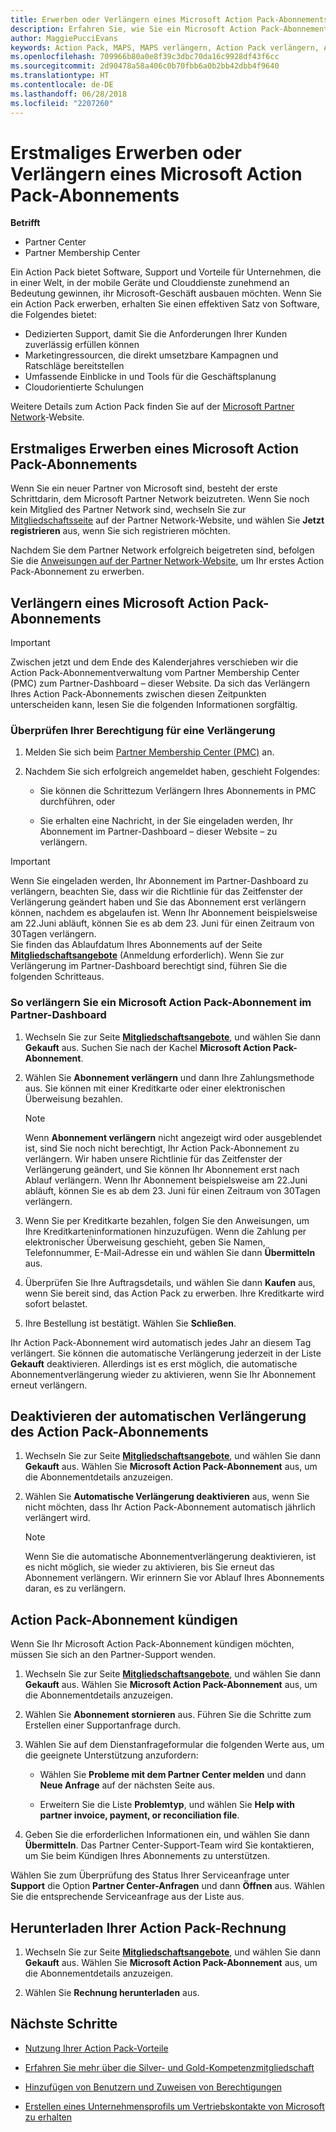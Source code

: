 ```yaml
---
title: Erwerben oder Verlängern eines Microsoft Action Pack-Abonnements | Partner Center
description: Erfahren Sie, wie Sie ein Microsoft Action Pack-Abonnement erhalten, ganz egal, ob Sie es erstmalig erwerben oder verlängern.
author: MaggiePucciEvans
keywords: Action Pack, MAPS, MAPS verlängern, Action Pack verlängern, Action pack erwerben
ms.openlocfilehash: 709966b80a0e8f39c3dbc70da16c9928df43f6cc
ms.sourcegitcommit: 2d90478a58a406c0b70fbb6a0b2bb42dbb4f9640
ms.translationtype: HT
ms.contentlocale: de-DE
ms.lasthandoff: 06/28/2018
ms.locfileid: "2207260"
---
```

# <a name="buy-for-the-first-time-or-renew-a-microsoft-action-pack-subscription"></a>Erstmaliges Erwerben oder Verlängern eines Microsoft Action Pack-Abonnements

**Betrifft**

-  Partner Center
-  Partner Membership Center

Ein Action Pack bietet Software, Support und Vorteile für Unternehmen, die in einer Welt, in der mobile Geräte und Clouddienste zunehmend an Bedeutung gewinnen, ihr Microsoft-Geschäft ausbauen möchten. Wenn Sie ein Action Pack erwerben, erhalten Sie einen effektiven Satz von Software, die Folgendes bietet: 

- Dedizierten Support, damit Sie die Anforderungen Ihrer Kunden zuverlässig erfüllen können 
- Marketingressourcen, die direkt umsetzbare Kampagnen und Ratschläge bereitstellen 
- Umfassende Einblicke in und Tools für die Geschäftsplanung 
- Cloudorientierte Schulungen 

Weitere Details zum Action Pack finden Sie auf der [Microsoft Partner Network](https://partner.microsoft.com/membership/internal-use-software#simple-tab-content-3)-Website.

## <a name="buy-microsoft-action-pack-for-the-first-time"></a>Erstmaliges Erwerben eines Microsoft Action Pack-Abonnements

Wenn Sie ein neuer Partner von Microsoft sind, besteht der erste Schrittdarin, dem Microsoft Partner Network beizutreten. Wenn Sie noch kein Mitglied des Partner Network sind, wechseln Sie zur [Mitgliedschaftsseite](https://partner.microsoft.com/membership) auf der Partner Network-Website, und wählen Sie **Jetzt registrieren** aus, wenn Sie sich registrieren möchten. 

Nachdem Sie dem Partner Network erfolgreich beigetreten sind, befolgen Sie die [Anweisungen auf der Partner Network-Website](https://partner.microsoft.com/membership/action-pack), um Ihr erstes Action Pack-Abonnement zu erwerben. 

## <a name="renew-a-microsoft-action-pack-subscription"></a>Verlängern eines Microsoft Action Pack-Abonnements

>[!IMPORTANT]
>Zwischen jetzt und dem Ende des Kalenderjahres verschieben wir die Action Pack-Abonnementverwaltung vom Partner Membership Center (PMC) zum Partner-Dashboard – dieser Website. Da sich das Verlängern Ihres Action Pack-Abonnements zwischen diesen Zeitpunkten unterscheiden kann, lesen Sie die folgenden Informationen sorgfältig.  

### <a name="check-your-renewal-eligibility"></a>Überprüfen Ihrer Berechtigung für eine Verlängerung

1. Melden Sie sich beim [Partner Membership Center (PMC)](https://partner.microsoft.com/_login?authType=OpenIdConnect) an.

2. Nachdem Sie sich erfolgreich angemeldet haben, geschieht Folgendes:

    - Sie können die Schrittezum Verlängern Ihres Abonnements in PMC durchführen, oder

    - Sie erhalten eine Nachricht, in der Sie eingeladen werden, Ihr Abonnement im Partner-Dashboard – dieser Website – zu verlängern.

>[!IMPORTANT]
>Wenn Sie eingeladen werden, Ihr Abonnement im Partner-Dashboard zu verlängern, beachten Sie, dass wir die Richtlinie für das Zeitfenster der Verlängerung geändert haben und Sie das Abonnement erst verlängern können, nachdem es abgelaufen ist. Wenn Ihr Abonnement beispielsweise am 22.Juni abläuft, können Sie es ab dem 23. Juni für einen Zeitraum von 30Tagen verlängern.       
>Sie finden das Ablaufdatum Ihres Abonnements auf der Seite [**Mitgliedschaftsangebote**](https://partnercenter.microsoft.com/pcv/partnership/offers) (Anmeldung erforderlich). Wenn Sie zur Verlängerung im Partner-Dashboard berechtigt sind, führen Sie die folgenden Schritteaus.  



### <a name="to-renew-a-microsoft-action-pack-subscription-in-the-partner-dashboard"></a>So verlängern Sie ein Microsoft Action Pack-Abonnement im Partner-Dashboard

1. Wechseln Sie zur Seite [**Mitgliedschaftsangebote**](https://partnercenter.microsoft.com/pcv/partnership/offers), und wählen Sie dann **Gekauft** aus. Suchen Sie nach der Kachel **Microsoft Action Pack-Abonnement**.  

2. Wählen Sie **Abonnement verlängern** und dann Ihre Zahlungsmethode aus. Sie können mit einer Kreditkarte oder einer elektronischen Überweisung bezahlen.

    >[!NOTE]
    >Wenn **Abonnement verlängern** nicht angezeigt wird oder ausgeblendet ist, sind Sie noch nicht berechtigt, Ihr Action Pack-Abonnement zu verlängern. Wir haben unsere Richtlinie für das Zeitfenster der Verlängerung geändert, und Sie können Ihr Abonnement erst nach Ablauf verlängern. Wenn Ihr Abonnement beispielsweise am 22.Juni abläuft, können Sie es ab dem 23. Juni für einen Zeitraum von 30Tagen verlängern.  

3. Wenn Sie per Kreditkarte bezahlen, folgen Sie den Anweisungen, um Ihre Kreditkarteninformationen hinzuzufügen. Wenn die Zahlung per elektronischer Überweisung geschieht, geben Sie Namen, Telefonnummer, E-Mail-Adresse ein und wählen Sie dann **Übermitteln** aus. 
     
4. Überprüfen Sie Ihre Auftragsdetails, und wählen Sie dann **Kaufen** aus, wenn Sie bereit sind, das Action Pack zu erwerben. Ihre Kreditkarte wird sofort belastet.

5. Ihre Bestellung ist bestätigt. Wählen Sie **Schließen**.

Ihr Action Pack-Abonnement wird automatisch jedes Jahr an diesem Tag verlängert. Sie können die automatische Verlängerung jederzeit in der Liste **Gekauft** deaktivieren. Allerdings ist es erst möglich, die automatische Abonnementverlängerung wieder zu aktivieren, wenn Sie Ihr Abonnement erneut verlängern. 


## <a name="turn-off-automatic-action-pack-subscription-renewal"></a>Deaktivieren der automatischen Verlängerung des Action Pack-Abonnements

1. Wechseln Sie zur Seite [**Mitgliedschaftsangebote**](https://partnercenter.microsoft.com/pcv/partnership/offers), und wählen Sie dann **Gekauft** aus. Wählen Sie **Microsoft Action Pack-Abonnement** aus, um die Abonnementdetails anzuzeigen. 

2. Wählen Sie **Automatische Verlängerung deaktivieren** aus, wenn Sie nicht möchten, dass Ihr Action Pack-Abonnement automatisch jährlich verlängert wird. 

    >[!NOTE]
    >Wenn Sie die automatische Abonnementverlängerung deaktivieren, ist es nicht möglich, sie wieder zu aktivieren, bis Sie erneut das Abonnement verlängern. Wir erinnern Sie vor Ablauf Ihres Abonnements daran, es zu verlängern.


## <a name="cancel-your-action-pack-subscription"></a>Action Pack-Abonnement kündigen

Wenn Sie Ihr Microsoft Action Pack-Abonnement kündigen möchten, müssen Sie sich an den Partner-Support wenden.

1. Wechseln Sie zur Seite [**Mitgliedschaftsangebote**](https://partnercenter.microsoft.com/pcv/partnership/offers), und wählen Sie dann **Gekauft** aus. Wählen Sie **Microsoft Action Pack-Abonnement** aus, um die Abonnementdetails anzuzeigen. 

3. Wählen Sie **Abonnement stornieren** aus. Führen Sie die Schritte zum Erstellen einer Supportanfrage durch. 

4. Wählen Sie auf dem Dienstanfrageformular die folgenden Werte aus, um die geeignete Unterstützung anzufordern:

    -  Wählen Sie **Probleme mit dem Partner Center melden** und dann **Neue Anfrage** auf der nächsten Seite aus.

    -  Erweitern Sie die Liste **Problemtyp**, und wählen Sie **Help with partner invoice, payment, or reconciliation file**. 

5. Geben Sie die erforderlichen Informationen ein, und wählen Sie dann **Übermitteln**. Das Partner Center-Support-Team wird Sie kontaktieren, um Sie beim Kündigen Ihres Abonnements zu unterstützen.

Wählen Sie zum Überprüfung des Status Ihrer Serviceanfrage unter **Support** die Option **Partner Center-Anfragen** und dann **Öffnen** aus. Wählen Sie die entsprechende Serviceanfrage aus der Liste aus.  

## <a name="download-your-action-pack-invoice"></a>Herunterladen Ihrer Action Pack-Rechnung

1. Wechseln Sie zur Seite [**Mitgliedschaftsangebote**](https://partnercenter.microsoft.com/pcv/partnership/offers), und wählen Sie dann **Gekauft** aus. Wählen Sie **Microsoft Action Pack-Abonnement** aus, um die Abonnementdetails anzuzeigen. 

3. Wählen Sie **Rechnung herunterladen** aus.
 
## <a name="next-steps"></a>Nächste Schritte

-   [Nutzung Ihrer Action Pack-Vorteile](manage-your-partner-network-benefits.md)

-   [Erfahren Sie mehr über die Silver- und Gold-Kompetenzmitgliedschaft](https://partner.microsoft.com/membership/internal-use-software#simple-tab-content-2)

-   [Hinzufügen von Benutzern und Zuweisen von Berechtigungen](create-user-accounts-and-set-permissions.md)

-   [Erstellen eines Unternehmensprofils um Vertriebskontakte von Microsoft zu erhalten](create-a-marketing-profile.md)



